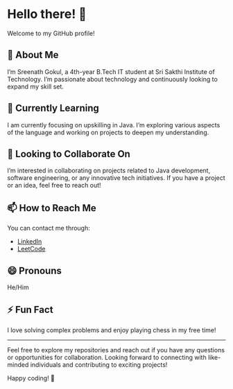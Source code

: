# Hello there! 👋

Welcome to my GitHub profile!

## 👀 About Me

I’m Sreenath Gokul, a 4th-year B.Tech IT student at Sri Sakthi Institute of Technology. I’m passionate about technology and continuously looking to expand my skill set.

## 🌱 Currently Learning

I am currently focusing on upskilling in Java. I’m exploring various aspects of the language and working on projects to deepen my understanding.

## 💞️ Looking to Collaborate On

I’m interested in collaborating on projects related to Java development, software engineering, or any innovative tech initiatives. If you have a project or an idea, feel free to reach out!

## 📫 How to Reach Me

You can contact me through:
- [LinkedIn](https://www.linkedin.com/in/sreenath-gokul?lipi=urn%3Ali%3Apage%3Ad_flagship3_profile_view_base%3B1knEehn1Rj6a%2BSlzLha2fQ%3D%3D)
- [LeetCode](https://leetcode.com/u/Sreenath_07/)

## 😄 Pronouns

He/Him

## ⚡ Fun Fact

I love solving complex problems and enjoy playing chess in my free time!

---

Feel free to explore my repositories and reach out if you have any questions or opportunities for collaboration. Looking forward to connecting with like-minded individuals and contributing to exciting projects!

Happy coding! 🚀
